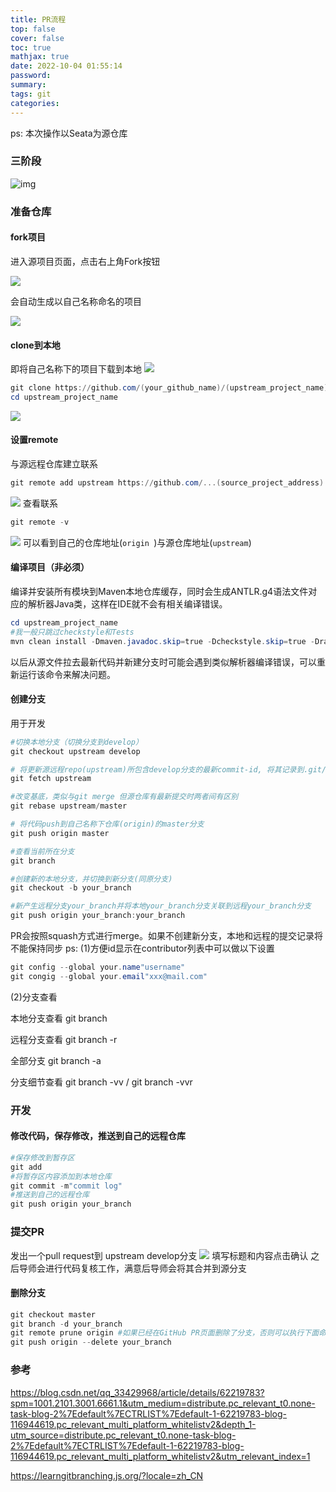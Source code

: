 ```yaml
---
title: PR流程
top: false
cover: false
toc: true
mathjax: true
date: 2022-10-04 01:55:14
password:
summary:
tags: git
categories:
---
```


ps: 本次操作以Seata为源仓库

### 三阶段

![img](https://gcore.jsdelivr.net/gh/SherZhou/pic_source/img/1658886093327-e4f54f3e-47e6-494f-acfb-ed3bb0ea768e.jpeg)



### 准备仓库

#### fork项目

进入源项目页面，点击右上角Fork按钮

![](https://gcore.jsdelivr.net/gh/SherZhou/pic_source/img/1658888621847-879f79fc-a17c-499b-b5ca-42006d34ddbf-16588931386535-165889350667013.png)

会自动生成以自己名称命名的项目

![](https://gcore.jsdelivr.net/gh/SherZhou/pic_source/img/1658888505200-c951bc7d-18cd-48fe-89f6-c557a45ed51d-165889350975115.png)

#### clone到本地

即将自己名称下的项目下载到本地
![](https://gcore.jsdelivr.net/gh/SherZhou/pic_source/img/1658889063492-78b17270-fd3b-468f-aced-3199adb2872a.png)

```powershell
git clone https://github.com/(your_github_name)/(upstream_project_name).git
cd upstream_project_name
```

![](https://gcore.jsdelivr.net/gh/SherZhou/pic_source/img/1658889091140-634fb3a9-e8c5-4ba2-b05a-c635a40b9449-16588932048249-165889351770819.png)

#### 设置remote

与源远程仓库建立联系

```powershell
git remote add upstream https://github.com/...(source_project_address)
```

![](https://gcore.jsdelivr.net/gh/SherZhou/pic_source/img/1658889446085-e867c55a-dcd5-4b78-af41-58631e011463.png)
查看联系

```powershell
git remote -v
```

![](https://gcore.jsdelivr.net/gh/SherZhou/pic_source/img/1658889385032-1ada811c-56dd-4d54-a3da-533cd3544e06.png)
可以看到自己的仓库地址(`origin `)与源仓库地址(` upstream `)

#### 编译项目（非必须）

编译并安装所有模块到Maven本地仓库缓存，同时会生成ANTLR.g4语法文件对应的解析器Java类，这样在IDE就不会有相关编译错误。

```powershell
cd upstream_project_name
#我一般只跳过checkstyle和Tests
mvn clean install -Dmaven.javadoc.skip=true -Dcheckstyle.skip=true -Drat.skip=true -Djacoco.skip=true -DskipITs -DskipTests -Prelease
```

以后从源文件拉去最新代码并新建分支时可能会遇到类似解析器编译错误，可以重新运行该命令来解决问题。

#### 创建分支

用于开发

```powershell
#切换本地分支（切换分支到develop）
git checkout upstream develop

# 将更新源远程repo(upstream)所包含develop分支的最新commit-id, 将其记录到.git/FETCH_HEAD文件中
git fetch upstream

#改变基底，类似与git merge 但源仓库有最新提交时两者间有区别
git rebase upstream/master

# 将代码push到自己名称下仓库(origin)的master分支
git push origin master

#查看当前所在分支
git branch

#创建新的本地分支，并切换到新分支(同原分支)
git checkout -b your_branch

#新产生远程分支your_branch并将本地your_branch分支关联到远程your_branch分支
git push origin your_branch:your_branch
```

PR会按照squash方式进行merge。如果不创建新分支，本地和远程的提交记录将不能保持同步
ps: (1)方便id显示在contributor列表中可以做以下设置

```powershell
git config --global your.name"username"
git congig --global your.email"xxx@mail.com"
```

(2)分支查看

本地分支查看 git branch    

远程分支查看 git branch -r

全部分支 git branch -a

分支细节查看 git branch -vv / git branch -vvr

### 开发 

#### 修改代码，保存修改，推送到自己的远程仓库

```powershell
#保存修改到暂存区
git add 
#将暂存区内容添加到本地仓库
git commit -m"commit log"
#推送到自己的远程仓库
git push origin your_branch
```

### 提交PR

发出一个pull request到 upstream develop分支
![](https://gcore.jsdelivr.net/gh/SherZhou/pic_source/img/1658891906292-4ef51083-3d12-4ca8-afe3-6c7f3c17efe1.png)
填写标题和内容点击确认
之后导师会进行代码复核工作，满意后导师会将其合并到源分支

#### 删除分支

```powershell
git checkout master
git branch -d your_branch
git remote prune origin #如果已经在GitHub PR页面删除了分支，否则可以执行下面命令删除
git push origin --delete your_branch
```



### 参考

https://blog.csdn.net/qq_33429968/article/details/62219783?spm=1001.2101.3001.6661.1&utm_medium=distribute.pc_relevant_t0.none-task-blog-2%7Edefault%7ECTRLIST%7Edefault-1-62219783-blog-116944619.pc_relevant_multi_platform_whitelistv2&depth_1-utm_source=distribute.pc_relevant_t0.none-task-blog-2%7Edefault%7ECTRLIST%7Edefault-1-62219783-blog-116944619.pc_relevant_multi_platform_whitelistv2&utm_relevant_index=1

https://learngitbranching.js.org/?locale=zh_CN
